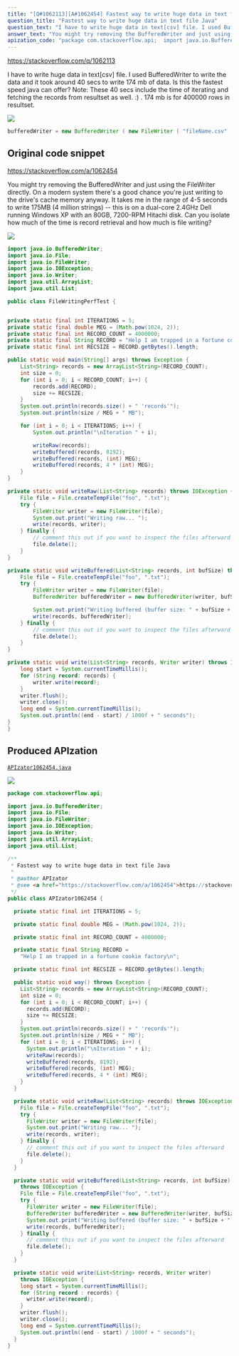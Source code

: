 ```yaml
---
title: "[Q#1062113][A#1062454] Fastest way to write huge data in text file Java"
question_title: "Fastest way to write huge data in text file Java"
question_text: "I have to write huge data in text[csv] file. I used BufferedWriter to write the data and it took around 40 secs to write 174 mb of data. Is this the fastest speed java can offer? Note: These 40 secs include the time of iterating and fetching the records from resultset as well. :) . 174 mb is for 400000 rows in resultset."
answer_text: "You might try removing the BufferedWriter and just using the FileWriter directly. On a modern system there's a good chance you're just writing to the drive's cache memory anyway. It takes me in the range of 4-5 seconds to write 175MB (4 million strings) -- this is on a dual-core 2.4GHz Dell running Windows XP with an 80GB, 7200-RPM Hitachi disk. Can you isolate how much of the time is record retrieval and how much is file writing?"
apization_code: "package com.stackoverflow.api;  import java.io.BufferedWriter; import java.io.File; import java.io.FileWriter; import java.io.IOException; import java.io.Writer; import java.util.ArrayList; import java.util.List;  /**  * Fastest way to write huge data in text file Java  *  * @author APIzator  * @see <a href=\"https://stackoverflow.com/a/1062454\">https://stackoverflow.com/a/1062454</a>  */ public class APIzator1062454 {    private static final int ITERATIONS = 5;    private static final double MEG = (Math.pow(1024, 2));    private static final int RECORD_COUNT = 4000000;    private static final String RECORD =     \"Help I am trapped in a fortune cookie factory\\n\";    private static final int RECSIZE = RECORD.getBytes().length;    public static void way() throws Exception {     List<String> records = new ArrayList<String>(RECORD_COUNT);     int size = 0;     for (int i = 0; i < RECORD_COUNT; i++) {       records.add(RECORD);       size += RECSIZE;     }     System.out.println(records.size() + \" 'records'\");     System.out.println(size / MEG + \" MB\");     for (int i = 0; i < ITERATIONS; i++) {       System.out.println(\"\\nIteration \" + i);       writeRaw(records);       writeBuffered(records, 8192);       writeBuffered(records, (int) MEG);       writeBuffered(records, 4 * (int) MEG);     }   }    private static void writeRaw(List<String> records) throws IOException {     File file = File.createTempFile(\"foo\", \".txt\");     try {       FileWriter writer = new FileWriter(file);       System.out.print(\"Writing raw... \");       write(records, writer);     } finally {       // comment this out if you want to inspect the files afterward       file.delete();     }   }    private static void writeBuffered(List<String> records, int bufSize)     throws IOException {     File file = File.createTempFile(\"foo\", \".txt\");     try {       FileWriter writer = new FileWriter(file);       BufferedWriter bufferedWriter = new BufferedWriter(writer, bufSize);       System.out.print(\"Writing buffered (buffer size: \" + bufSize + \")... \");       write(records, bufferedWriter);     } finally {       // comment this out if you want to inspect the files afterward       file.delete();     }   }    private static void write(List<String> records, Writer writer)     throws IOException {     long start = System.currentTimeMillis();     for (String record : records) {       writer.write(record);     }     writer.flush();     writer.close();     long end = System.currentTimeMillis();     System.out.println((end - start) / 1000f + \" seconds\");   } }"
---
```


https://stackoverflow.com/q/1062113

I have to write huge data in text[csv] file. I used BufferedWriter to write the data and it took around 40 secs to write 174 mb of data. Is this the fastest speed java can offer?
Note: These 40 secs include the time of iterating and fetching the records from resultset as well. :) . 174 mb is for 400000 rows in resultset.


<div class="code-logo"><img src="/stackoverflow.png" /></div>

```java
bufferedWriter = new BufferedWriter ( new FileWriter ( "fileName.csv" ) );
```


## Original code snippet

https://stackoverflow.com/a/1062454

You might try removing the BufferedWriter and just using the FileWriter directly. On a modern system there&#x27;s a good chance you&#x27;re just writing to the drive&#x27;s cache memory anyway.
It takes me in the range of 4-5 seconds to write 175MB (4 million strings) -- this is on a dual-core 2.4GHz Dell running Windows XP with an 80GB, 7200-RPM Hitachi disk.
Can you isolate how much of the time is record retrieval and how much is file writing?

<div class="code-logo"><img src="/stackoverflow.png" /></div>

```java
import java.io.BufferedWriter;
import java.io.File;
import java.io.FileWriter;
import java.io.IOException;
import java.io.Writer;
import java.util.ArrayList;
import java.util.List;

public class FileWritingPerfTest {


private static final int ITERATIONS = 5;
private static final double MEG = (Math.pow(1024, 2));
private static final int RECORD_COUNT = 4000000;
private static final String RECORD = "Help I am trapped in a fortune cookie factory\n";
private static final int RECSIZE = RECORD.getBytes().length;

public static void main(String[] args) throws Exception {
    List<String> records = new ArrayList<String>(RECORD_COUNT);
    int size = 0;
    for (int i = 0; i < RECORD_COUNT; i++) {
        records.add(RECORD);
        size += RECSIZE;
    }
    System.out.println(records.size() + " 'records'");
    System.out.println(size / MEG + " MB");

    for (int i = 0; i < ITERATIONS; i++) {
        System.out.println("\nIteration " + i);

        writeRaw(records);
        writeBuffered(records, 8192);
        writeBuffered(records, (int) MEG);
        writeBuffered(records, 4 * (int) MEG);
    }
}

private static void writeRaw(List<String> records) throws IOException {
    File file = File.createTempFile("foo", ".txt");
    try {
        FileWriter writer = new FileWriter(file);
        System.out.print("Writing raw... ");
        write(records, writer);
    } finally {
        // comment this out if you want to inspect the files afterward
        file.delete();
    }
}

private static void writeBuffered(List<String> records, int bufSize) throws IOException {
    File file = File.createTempFile("foo", ".txt");
    try {
        FileWriter writer = new FileWriter(file);
        BufferedWriter bufferedWriter = new BufferedWriter(writer, bufSize);

        System.out.print("Writing buffered (buffer size: " + bufSize + ")... ");
        write(records, bufferedWriter);
    } finally {
        // comment this out if you want to inspect the files afterward
        file.delete();
    }
}

private static void write(List<String> records, Writer writer) throws IOException {
    long start = System.currentTimeMillis();
    for (String record: records) {
        writer.write(record);
    }
    writer.flush();
    writer.close();
    long end = System.currentTimeMillis();
    System.out.println((end - start) / 1000f + " seconds");
}
}
```

## Produced APIzation

[`APIzator1062454.java`](https://github.com/blind-papers/apization-temp-data/raw/main/search/APIzator1062454.java)

<div class="code-logo"><img src="/apizator.png" /></div>

```java
package com.stackoverflow.api;

import java.io.BufferedWriter;
import java.io.File;
import java.io.FileWriter;
import java.io.IOException;
import java.io.Writer;
import java.util.ArrayList;
import java.util.List;

/**
 * Fastest way to write huge data in text file Java
 *
 * @author APIzator
 * @see <a href="https://stackoverflow.com/a/1062454">https://stackoverflow.com/a/1062454</a>
 */
public class APIzator1062454 {

  private static final int ITERATIONS = 5;

  private static final double MEG = (Math.pow(1024, 2));

  private static final int RECORD_COUNT = 4000000;

  private static final String RECORD =
    "Help I am trapped in a fortune cookie factory\n";

  private static final int RECSIZE = RECORD.getBytes().length;

  public static void way() throws Exception {
    List<String> records = new ArrayList<String>(RECORD_COUNT);
    int size = 0;
    for (int i = 0; i < RECORD_COUNT; i++) {
      records.add(RECORD);
      size += RECSIZE;
    }
    System.out.println(records.size() + " 'records'");
    System.out.println(size / MEG + " MB");
    for (int i = 0; i < ITERATIONS; i++) {
      System.out.println("\nIteration " + i);
      writeRaw(records);
      writeBuffered(records, 8192);
      writeBuffered(records, (int) MEG);
      writeBuffered(records, 4 * (int) MEG);
    }
  }

  private static void writeRaw(List<String> records) throws IOException {
    File file = File.createTempFile("foo", ".txt");
    try {
      FileWriter writer = new FileWriter(file);
      System.out.print("Writing raw... ");
      write(records, writer);
    } finally {
      // comment this out if you want to inspect the files afterward
      file.delete();
    }
  }

  private static void writeBuffered(List<String> records, int bufSize)
    throws IOException {
    File file = File.createTempFile("foo", ".txt");
    try {
      FileWriter writer = new FileWriter(file);
      BufferedWriter bufferedWriter = new BufferedWriter(writer, bufSize);
      System.out.print("Writing buffered (buffer size: " + bufSize + ")... ");
      write(records, bufferedWriter);
    } finally {
      // comment this out if you want to inspect the files afterward
      file.delete();
    }
  }

  private static void write(List<String> records, Writer writer)
    throws IOException {
    long start = System.currentTimeMillis();
    for (String record : records) {
      writer.write(record);
    }
    writer.flush();
    writer.close();
    long end = System.currentTimeMillis();
    System.out.println((end - start) / 1000f + " seconds");
  }
}

```